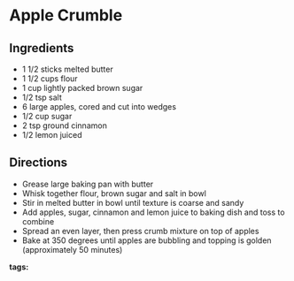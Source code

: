 # Apple Crumble

## Ingredients

* 1 1/2 sticks melted butter
* 1 1/2 cups flour
* 1 cup lightly packed brown sugar
* 1/2 tsp salt
* 6 large apples, cored and cut into wedges
* 1/2 cup sugar
* 2 tsp ground cinnamon
* 1/2 lemon juiced

## Directions

* Grease large baking pan with butter
* Whisk together flour, brown sugar and salt in bowl
* Stir in melted butter in bowl until texture is coarse and sandy
* Add apples, sugar, cinnamon and lemon juice to baking dish and toss to combine
* Spread an even layer, then press crumb mixture on top of apples
* Bake at 350 degrees until apples are bubbling and topping is golden (approximately 50 minutes)

__tags:__ 
